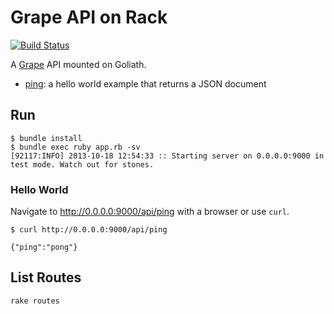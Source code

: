 Grape API on Rack
=================

[![Build Status](https://secure.travis-ci.org/ruby-grape/grape-on-goliath.png)](http://travis-ci.org/ruby-grape/grape-on-goliath)

A [Grape](http://github.com/ruby-grape/grape) API mounted on Goliath.

* [ping](api/ping.rb): a hello world example that returns a JSON document

Run
---

```
$ bundle install
$ bundle exec ruby app.rb -sv
[92117:INFO] 2013-10-18 12:54:33 :: Starting server on 0.0.0.0:9000 in test mode. Watch out for stones.
```

### Hello World

Navigate to http://0.0.0.0:9000/api/ping with a browser or use `curl`.

```
$ curl http://0.0.0.0:9000/api/ping

{"ping":"pong"}
```

List Routes
-----------

```
rake routes
```

